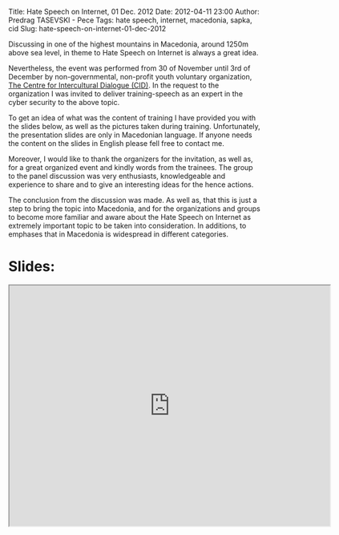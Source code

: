 Title: Hate Speech on Internet, 01 Dec. 2012
Date: 2012-04-11 23:00
Author: Predrag TASEVSKI - Pece
Tags: hate speech, internet, macedonia, sapka, cid
Slug: hate-speech-on-internet-01-dec-2012

Discussing in one of the highest mountains in Macedonia, around 1250m
above sea level, in theme to Hate Speech on Internet is always a great
idea.<span id="more-503"></span>

Nevertheless, the event was performed from 30 of November until 3rd of
December by non-governmental, non-profit youth voluntary organization,
[The Centre for Intercultural Dialogue
(CID)](http://www.cid.mk/index.php). In the request to the organization
I was invited to deliver training-speech as an expert in the cyber
security to the above topic.

To get an idea of what was the content of training I have provided you
with the slides below, as well as the pictures taken during training.
Unfortunately, the presentation slides are only in Macedonian language.
If anyone needs the content on the slides in English please fell free to
contact me.

</p>

Moreover, I would like to thank the organizers for the invitation, as
well as, for a great organized event and kindly words from the trainees.
The group to the panel discussion was very enthusiasts, knowledgeable
and experience to share and to give an interesting ideas for the hence
actions.

</p>

The conclusion from the discussion was made. As well as, that this is
just a step to bring the topic into Macedonia, and for the organizations
and groups to become more familiar and aware about the Hate Speech on
Internet as extremely important topic to be taken into consideration. In
additions, to emphases that in Macedonia is widespread in different
categories.

</p>

Slides:
=======

<iframe src="https://docs.google.com/file/d/0B1472nuKPMN5WmtHNW56OEU2V1k/preview" width="640" height="480"></iframe>
